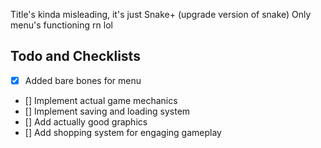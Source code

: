 Title's kinda misleading, it's just Snake+ (upgrade version of snake)
Only menu's functioning rn lol

## Todo and Checklists

- [X] Added bare bones for menu
- [] Implement actual game mechanics
- [] Implement saving and loading system
- [] Add actually good graphics
- [] Add shopping system for engaging gameplay
